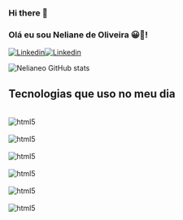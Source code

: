 ### Hi there 👋

### Olá eu sou Neliane de Oliveira 😀🖖!
[![Linkedin](https://img.shields.io/badge/LinkedIn-0077B5?style=for-the-badge&logo=linkedin&logoColor=white)](https://www.linkedin.com/in/neliane-oliveira/)[![Linkedin](https://img.shields.io/badge/Twitter-1DA1F2?style=for-the-badge&logo=twitter&logoColor=white)](https://twitter.com/NelianeOliveir8)

![Nelianeo GitHub stats](https://github-readme-stats.vercel.app/api?username=Nelianeoliveira&theme=dracula)

## Tecnologias que uso no meu dia

<div style="diaplay: inline_block"><br/>
<img align ="center" alt="html5" src = "https://img.shields.io/badge/HTML5-E34F26?style=for-the-badge&logo=html5&logoColor=white" />
</div><div style="diaplay: inline_block"><br/>
<img align ="center" alt="html5" src = "https://img.shields.io/badge/CSS3-1572B6?style=for-the-badge&logo=css3&logoColor=white" />
</div>
<div style="diaplay: inline_block"><br/>
<img align ="center" alt="html5" src = "https://img.shields.io/badge/Node.js-43853D?style=for-the-badge&logo=node.js&logoColor=white" /><div style="diaplay: inline_block"><br/>
<img align ="center" alt="html5" src = "https://img.shields.io/badge/JavaScript-323330?style=for-the-badge&logo=javascript&logoColor=F7DF1E" />
<div style="diaplay: inline_block"><br/><img align ="center" alt="html5" src = "https://img.shields.io/badge/Markdown-000000?style=for-the-badge&logo=markdown&logoColor=white" />
<div style="diaplay: inline_block"><br/><img align ="center" alt="html5" src = "https://img.shields.io/badge/MySQL-00000F?style=for-the-badge&logo=mysql&logoColor=white" />
